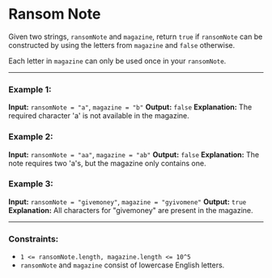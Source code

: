 # Ransom Note

Given two strings, `ransomNote` and `magazine`, return `true` if `ransomNote` can be constructed by using the letters from `magazine` and `false` otherwise.

Each letter in `magazine` can only be used once in your `ransomNote`.

---

### Example 1:

**Input:** `ransomNote = "a"`, `magazine = "b"`
**Output:** `false`
**Explanation:** The required character 'a' is not available in the magazine.

### Example 2:

**Input:** `ransomNote = "aa"`, `magazine = "ab"`
**Output:** `false`
**Explanation:** The note requires two 'a's, but the magazine only contains one.

### Example 3:

**Input:** `ransomNote = "givemoney"`, `magazine = "gyivomene"`
**Output:** `true`
**Explanation:** All characters for "givemoney" are present in the magazine.

---

### Constraints:

- `1 <= ransomNote.length, magazine.length <= 10^5`
- `ransomNote` and `magazine` consist of lowercase English letters.
